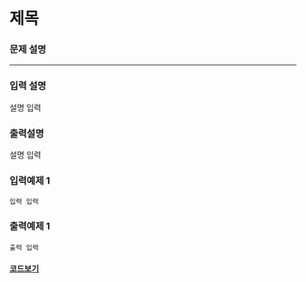 # 제목

### 문제 설명

---

### 입력 설명

설명 입력

### 출력설명

설명 입력

### 입력예제 1

```
입력 입력
```

### 출력예제 1

```
출력 입력
```

#### [코드보기](./solution.js)
